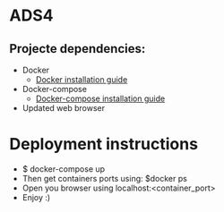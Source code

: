 # ADS4

## Projecte dependencies:

* Docker
  * [Docker installation guide](https://docs.docker.com/engine/installation/linux/docker-ce/ubuntu/#install-docker-ce)
* Docker-compose
  * [Docker-compose installation guide](https://docs.docker.com/compose/install/)
* Updated web browser

# Deployment instructions

* $ docker-compose up
* Then get containers ports using: $docker ps
* Open you browser using localhost:<container_port>
* Enjoy :)
